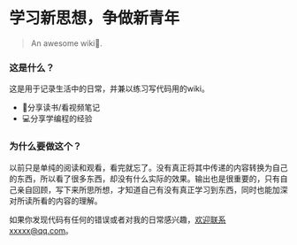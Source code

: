 # 学习新思想，争做新青年

> An awesome wiki📃.

### 这是什么？

这是用于记录生活中的日常，并兼以练习写代码用的wiki。

- 📝分享读书/看视频笔记
- 💻分享学编程的经验

### 为什么要做这个？

以前只是单纯的阅读和观看，看完就忘了。没有真正将其中传递的内容转换为自己的东西，所以看了很多东西，却没有什么实际的效果。输出也是很重要的，只有自己亲自回顾，写下来所思所想，才知道自己有没有真正学习到东西，同时也能加深对所读所看的内容的理解。

如果你发现代码有任何的错误或者对我的日常感兴趣，欢迎联系xxxxx@qq.com。
